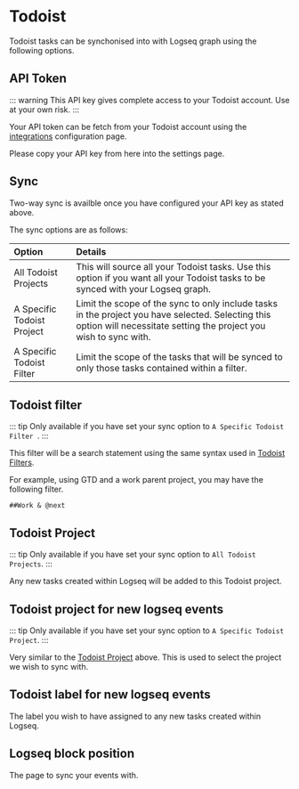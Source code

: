 # Todoist

Todoist tasks can be synchonised into with Logseq graph using the following options.

## API Token

::: warning
This API key gives complete access to your Todoist account. Use at your own risk.
:::

Your API token can be fetch from your Todoist account using the [integrations](https://todoist.com/app/settings/integrations) configuration page.

Please copy your API key from here into the settings page.

## Sync


Two-way sync is availble once you have configured your API key as stated above.

The sync options are as follows:

| Option                     | Details                                                                                         |
| :------------------------- | :---------------------------------------------------------------------------------------------- |
| All Todoist Projects       | This will source all your Todoist tasks. Use this option if you want all your Todoist tasks to be synced with your Logseq graph.                                      |
| A Specific Todoist Project | Limit the scope of the sync to only include tasks in the project you have selected. Selecting this option will necessitate setting the project you wish to sync with. |
| A Specific Todoist Filter  | Limit the scope of the tasks that will be synced to only those tasks contained within a filter.                                                                       |

## Todoist filter

::: tip
Only available if you have set your sync option to `A Specific Todoist Filter `.
:::

This filter will be a search statement using the same syntax used in [Todoist Filters](https://todoist.com/help/articles/introduction-to-filters).

For example, using GTD and a work parent project, you may have the following filter.

```
##Work & @next
```

## Todoist Project

::: tip
Only available if you have set your sync option to `All Todoist Projects`.
:::

Any new tasks created within Logseq will be added to this Todoist project.

## Todoist project for new logseq events

::: tip
Only available if you have set your sync option to `A Specific Todoist Project`.
:::

Very similar to the [Todoist Project](#todoist-project) above. This is used to select the project we wish to sync with.

## Todoist label for new logseq events

The label you wish to have assigned to any new tasks created within Logseq.

## Logseq block position

The page to sync your events with.